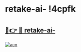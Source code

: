 # retake-ai- !4cpfk

# <h2><a href="https://p9hbo6.esa.edu.pl?title=retake-ai-&ref=4cpfk">🔗👉 🔴 retake-ai-</a></h2>

[![acn](https://github.com/user-attachments/assets/0f9c940e-d8b0-45ae-aac7-cd30a18b3e1c)](https://p9hbo6.esa.edu.pl?title=retake-ai-&ref=4cpfk)

